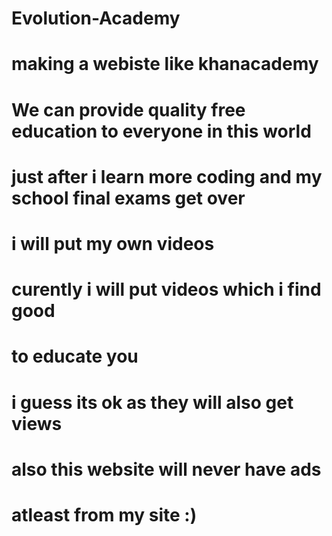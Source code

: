 # Evolution-Academy
# making a webiste like khanacademy 

# We can provide quality free education to everyone in this world

# just after i learn more coding and my school final exams get over
# i will put my own videos 
# curently i will put videos which i find good 
# to educate you




# i guess its ok as they will also get views


# also this website will never have ads
# atleast from my site :)